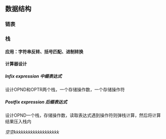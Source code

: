 ## 数据结构

### 链表

### 栈

#### 应用：字符串反转、括号匹配、进制转换

#### 计算器设计

##### Infix expression 中缀表达式

设计OPND和OPTR两个栈，一个存储操作数，一个存储操作符

##### Postfix expression 后缀表达式

设计OPND一个栈，存储操作数，读取表达式遇到操作符则弹栈计算，然后将计算结果压入栈内

*空空kkkkkkkkkkkkkkkkkkk*

